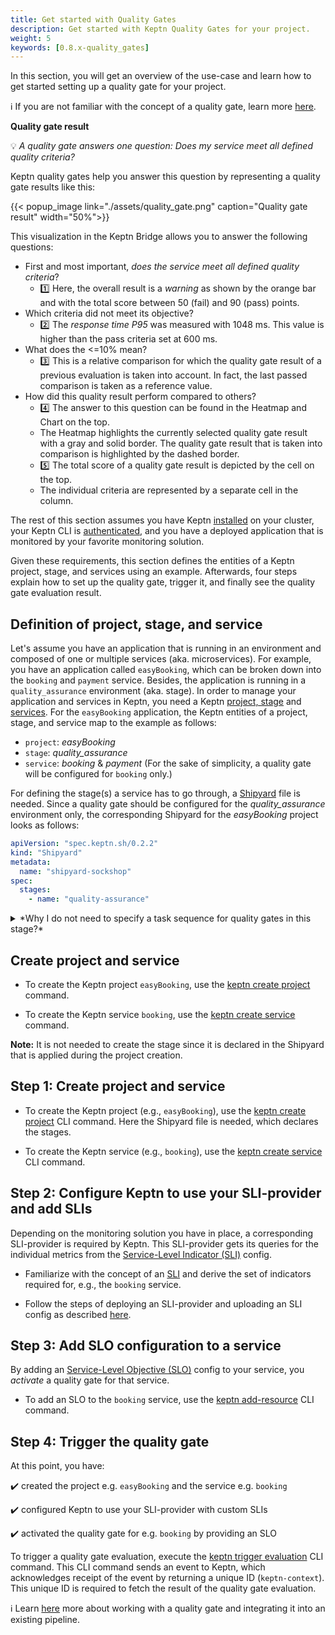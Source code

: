 ```yaml
---
title: Get started with Quality Gates
description: Get started with Keptn Quality Gates for your project.
weight: 5
keywords: [0.8.x-quality_gates]
---
```


In this section, you will get an overview of the use-case and learn how to get started setting up a quality gate for your project.

:information_source: If you are not familiar with the concept of a quality gate, learn more [here](../../../concepts/quality_gates). 

**Quality gate result**

:bulb: *A quality gate answers one question: Does my service meet all defined quality criteria?*

Keptn quality gates help you answer this question by representing a quality gate results like this: 

<!--TODO: Change image and add annotations [1] ... [5] -->

{{< popup_image
  link="./assets/quality_gate.png"
  caption="Quality gate result"
  width="50%">}}

This visualization in the Keptn Bridge allows you to answer the following questions:

* First and most important, *does the service meet all defined quality criteria*? 
  * :one: Here, the overall result is a *warning* as shown by the orange bar and with the total score between 50 (fail) and 90 (pass) points.
* Which criteria did not meet its objective?
  * :two: The *response time P95* was measured with 1048 ms. This value is higher than the pass criteria set at 600 ms.
* What does the <=10% mean? 
  * :three: This is a relative comparison for which the quality gate result of a previous evaluation is taken into account. In fact, the last passed comparison is taken as a reference value.
* How did this quality result perform compared to others? 
  * :four: The answer to this question can be found in the Heatmap and Chart on the top.
  * The Heatmap highlights the currently selected quality gate result with a gray and solid border. The quality gate result that is taken into comparison is highlighted by the dashed border. 
  * :five: The total score of a quality gate result is depicted by the cell on the top.
  * The individual criteria are represented by a separate cell in the column. 

The rest of this section assumes you have Keptn [installed](../../operate/install/) on your cluster, your Keptn CLI is [authenticated](../../operate/install/#authenticate-keptn-cli), and you have a deployed application that is monitored by your favorite monitoring solution.

Given these requirements, this section defines the entities of a Keptn project, stage, and services using an example. Afterwards, four steps explain how to set up the quality gate, trigger it, and finally see the quality gate evaluation result.

## Definition of project, stage, and service

Let's assume you have an application that is running in an environment and composed of one or multiple services (aka. microservices). For example, you have an application called `easyBooking`, which can be broken down into the `booking` and `payment` service. Besides, the application is running in a `quality_assurance` environment (aka. stage).
In order to manage your application and services in Keptn, you need a Keptn [project, stage](../../manage/project/) and [services](../../manage/service).
For the `easyBooking` application, the Keptn entities of a project, stage, and service map to the example as follows:

* `project`: *easyBooking*
* `stage`: *quality_assurance*
* `service`: *booking* & *payment* (For the sake of simplicity, a quality gate will be configured for `booking` only.)

For defining the stage(s) a service has to go through, a [Shipyard](../../manage/shipyard) file is needed. Since a quality gate should be configured for the *quality_assurance* environment only, the corresponding Shipyard for the *easyBooking* project looks as follows:

```yaml
apiVersion: "spec.keptn.sh/0.2.2"
kind: "Shipyard"
metadata:
  name: "shipyard-sockshop"
spec:
  stages:
    - name: "quality-assurance"
```

<details><summary>*Why I do not need to specify a task sequence for quality gates in this stage?*</summary>
<p>

You do not have to define any task sequence in a stage because quality gates (aka. `evaluation`) are a built-in Keptn capability. Hence, there is no need to explicitly add an `evaluation` sequence. However, the explicit form of the above Shipyard file would look as the following one, which behaves the same way: 

```yaml
apiVersion: "spec.keptn.sh/0.2.2"
kind: "Shipyard"
metadata:
  name: "shipyard-sockshop"
spec:
  stages:
    - name: "quality-assurance"
      sequences:
       - name: "evaluation"
         tasks:
         - name: "evaluation"
```

</p>
</details>

## Create project and service

* To create the Keptn project `easyBooking`, use the [keptn create project](../../reference/cli/commands/keptn_create_project/) command.

* To create the Keptn service `booking`, use the [keptn create service](../../reference/cli/commands/keptn_create_service/) command.

**Note:** It is not needed to create the stage since it is declared in the Shipyard that is applied during the project creation. 

## Step 1: Create project and service

* To create the Keptn project (e.g., `easyBooking`), use the [keptn create project](../../reference/cli/commands/keptn_create_project/) CLI command. Here the Shipyard file is needed, which declares the stages.

* To create the Keptn service (e.g., `booking`), use the [keptn create service](../../reference/cli/commands/keptn_create_service/) CLI command.

## Step 2: Configure Keptn to use your SLI-provider and add SLIs

Depending on the monitoring solution you have in place, a corresponding SLI-provider is required by Keptn. This SLI-provider gets its queries for the individual metrics from the [Service-Level Indicator (SLI)](../sli/#service-level-indicator) config. 

* Familiarize with the concept of an [SLI](../sli/#service-level-indicator) and derive the set of indicators required for, e.g., the `booking` service. 

* Follow the steps of deploying an SLI-provider and uploading an SLI config as described [here](../sli-provider/).

## Step 3: Add SLO configuration to a service

By adding an [Service-Level Objective (SLO)](../slo/#service-level-objective) config to your service, you *activate* a quality gate for that service.

* To add an SLO to the `booking` service, use the [keptn add-resource](../../reference/cli/commands/keptn_add-resource/) CLI command.

## Step 4: Trigger the quality gate

At this point, you have:

:heavy_check_mark: created the project e.g. `easyBooking` and the service e.g. `booking`

:heavy_check_mark: configured Keptn to use your SLI-provider with custom SLIs

:heavy_check_mark: activated the quality gate for e.g. `booking` by providing an SLO

To trigger a quality gate evaluation, execute the [keptn trigger evaluation](../../reference/cli/commands/keptn_trigger_evaluation/) CLI command. This CLI command sends an event to Keptn, which acknowledges receipt of the event by returning a unique ID (`keptn-context`). This unique ID is required to fetch the result of the quality gate evaluation.

:information_source: Learn [here](../integration/) more about working with a quality gate and integrating it into an existing pipeline.

